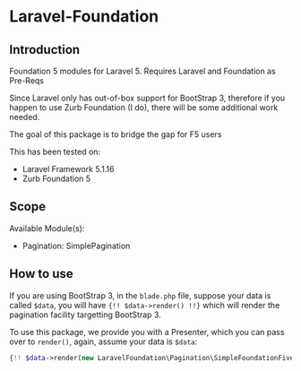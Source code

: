# Laravel-Foundation

## Introduction

Foundation 5 modules for Laravel 5. Requires Laravel and Foundation as Pre-Reqs

Since Laravel only has out-of-box support for BootStrap 3, therefore if you happen to use Zurb Foundation (I do), there will be some additional work needed.

The goal of this package is to bridge the gap for F5 users

This has been tested on:
- Laravel Framework 5.1.16
- Zurb Foundation 5


## Scope

Available Module(s):
- Pagination: SimplePagination

## How to use

If you are using BootStrap 3, in the `blade.php` file, suppose your data is called `$data`, you will have `{!! $data->render() !!}` which will render the pagination facility targetting BootStrap 3.

To use this package, we provide you with a Presenter, which you can pass over to `render()`, again, assume your data is `$data`:

```php
{!! $data->render(new LaravelFoundation\Pagination\SimpleFoundationFivePresenter($data)) !!}
```



